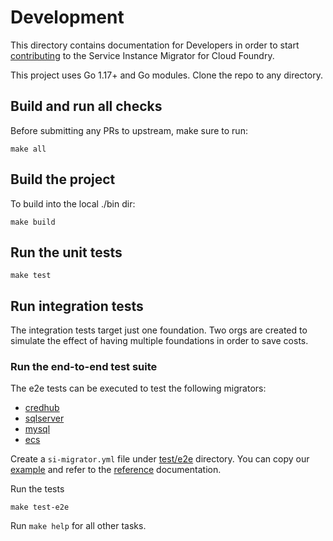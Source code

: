 # Development

This directory contains documentation for Developers in order to start
[contributing](CONTRIBUTING.md) to the Service Instance Migrator for Cloud Foundry.

This project uses Go 1.17+ and Go modules. Clone the repo to any directory.

## Build and run all checks

Before submitting any PRs to upstream, make sure to run:

```shell
make all
```

## Build the project

To build into the local ./bin dir:

```shell
make build
```

## Run the unit tests

```shell
make test
```

## Run integration tests

The integration tests target just one foundation. Two orgs are created to simulate the effect of having multiple
foundations in order to save costs.

### Run the end-to-end test suite

The e2e tests can be executed to test the following migrators:

- [credhub](https://network.pivotal.io/products/credhub-service-broker/)
- [sqlserver](https://github.com/cloudfoundry-attic/mssql-server-broker/)
- [mysql](https://network.pivotal.io/products/pivotal-mysql/)
- [ecs](https://network.pivotal.io/products/ecs-service-broker/)

Create a `si-migrator.yml` file under [test/e2e](test/e2e) directory. You can copy our
[example](test/e2e/si-migrator.yml.example) and refer to the [reference](#config-reference) documentation.

Run the tests

```shell
make test-e2e
```

Run `make help` for all other tasks.
